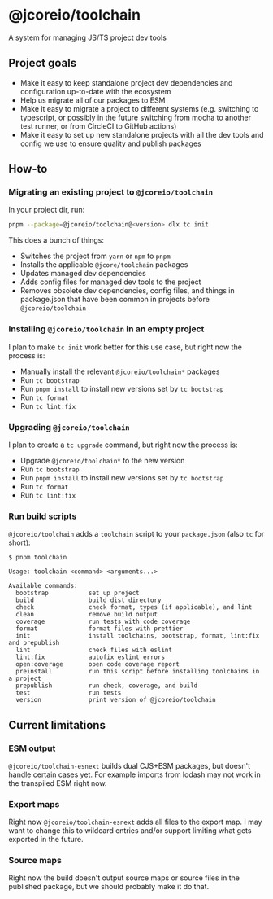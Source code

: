 # @jcoreio/toolchain

A system for managing JS/TS project dev tools

## Project goals

- Make it easy to keep standalone project dev dependencies and configuration
  up-to-date with the ecosystem
- Help us migrate all of our packages to ESM
- Make it easy to migrate a project to different systems (e.g. switching to
  typescript, or possibly in the future switching from mocha to another test
  runner, or from CircleCI to GitHub actions)
- Make it easy to set up new standalone projects with all the dev tools and
  config we use to ensure quality and publish packages

## How-to

### Migrating an existing project to `@jcoreio/toolchain`

In your project dir, run:

```sh
pnpm --package=@jcoreio/toolchain@<version> dlx tc init
```

This does a bunch of things:

- Switches the project from `yarn` or `npm` to `pnpm`
- Installs the applicable `@jcore/toolchain` packages
- Updates managed dev dependencies
- Adds config files for managed dev tools to the project
- Removes obsolete dev dependencies, config files, and things in package.json
  that have been common in projects before `@jcoreio/toolchain`

### Installing `@jcoreio/toolchain` in an empty project

I plan to make `tc init` work better for this use case, but right now the
process is:

- Manually install the relevant `@jcoreio/toolchain*` packages
- Run `tc bootstrap`
- Run `pnpm install` to install new versions set by `tc bootstrap`
- Run `tc format`
- Run `tc lint:fix`

### Upgrading `@jcoreio/toolchain`

I plan to create a `tc upgrade` command, but right now the process is:

- Upgrade `@jcoreio/toolchain*` to the new version
- Run `tc bootstrap`
- Run `pnpm install` to install new versions set by `tc bootstrap`
- Run `tc format`
- Run `tc lint:fix`

### Run build scripts

`@jcoreio/toolchain` adds a `toolchain` script to your `package.json` (also `tc`
for short):

```
$ pnpm toolchain

Usage: toolchain <command> <arguments...>

Available commands:
  bootstrap           set up project
  build               build dist directory
  check               check format, types (if applicable), and lint
  clean               remove build output
  coverage            run tests with code coverage
  format              format files with prettier
  init                install toolchains, bootstrap, format, lint:fix and prepublish
  lint                check files with eslint
  lint:fix            autofix eslint errors
  open:coverage       open code coverage report
  preinstall          run this script before installing toolchains in a project
  prepublish          run check, coverage, and build
  test                run tests
  version             print version of @jcoreio/toolchain
```

## Current limitations

### ESM output

`@jcoreio/toolchain-esnext` builds dual CJS+ESM packages, but doesn't handle
certain cases yet. For example imports from lodash may not work in the transpiled
ESM right now.

### Export maps

Right now `@jcoreio/toolchain-esnext` adds all files to the export map. I may
want to change this to wildcard entries and/or support limiting what gets
exported in the future.

### Source maps

Right now the build doesn't output source maps or source files in
the published package, but we should probably make it do that.
